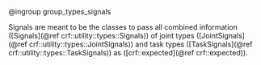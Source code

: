 @ingroup group_types_signals

Signals are meant to be the classes to pass all combined information
([Signals](@ref crf::utility::types::Signals)) of joint types
([JointSignals](@ref crf::utility::types::JointSignals)) and task types
([TaskSignals](@ref crf::utility::types::TaskSignals)) as
([crf::expected](@ref crf::expected)).
